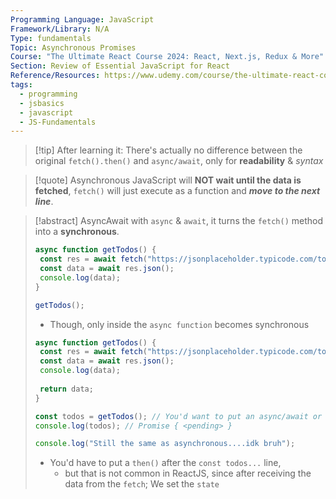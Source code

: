 ```yaml
---
Programming Language: JavaScript
Framework/Library: N/A
Type: fundamentals
Topic: Asynchronous Promises
Course: "The Ultimate React Course 2024: React, Next.js, Redux & More"
Section: Review of Essential JavaScript for React
Reference/Resources: https://www.udemy.com/course/the-ultimate-react-course/
tags:
  - programming
  - jsbasics
  - javascript
  - JS-Fundamentals
---
```


> [!tip] After learning it: 
 There's actually no difference between the original `fetch().then()` and `async/await`, only for __readability__ & _syntax_

> [!quote] Asynchronous
 JavaScript will __NOT wait until the data is fetched__, `fetch()` will just execute as a function and ___move to the next line___.

> [!abstract] AsyncAwait
> with `async` & `await`, it turns the `fetch()` method into a __synchronous__.
> ```js
> async function getTodos() {
>  const res = await fetch("https://jsonplaceholder.typicode.com/todos")
>  const data = await res.json();
>  console.log(data);
> }
> 
> getTodos();
> ```
> - Though, only inside the `async function` becomes synchronous
> ```js
> async function getTodos() {
>  const res = await fetch("https://jsonplaceholder.typicode.com/todos")
>  const data = await res.json();
>  console.log(data);
>  
>  return data;
> }
> 
>const todos = getTodos(); // You'd want to put an async/await or then here if you want to handle this promise again
>console.log(todos); // Promise { <pending> }
>
> console.log("Still the same as asynchronous....idk bruh");
> ```
> - You'd have to put a `then()` after the `const todos...` line,
> 	- but that is not common in ReactJS, since after receiving the data from the `fetch`; We set the `state`


